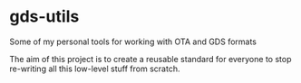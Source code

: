 # gds-utils
Some of my personal tools for working with OTA and GDS formats

The aim of this project is to create a reusable standard for everyone to stop re-writing all this low-level stuff from scratch.
